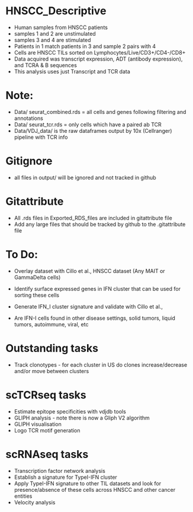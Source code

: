 # HNSCC\_Descriptive

-   Human samples from HNSCC patients
-   samples 1 and 2 are unstimulated
-   samples 3 and 4 are stimulated
-   Patients in 1 match patients in 3 and sample 2 pairs with 4
-   Cells are HNSCC TILs sorted on Lymphocytes/Live/CD3+/CD4-/CD8+
-   Data acquired was transcript expression, ADT (antibody expression), and TCRA & B sequences
-   This analysis uses just Transcript and TCR data

# Note:

-   Data/ seurat\_combined.rds = all cells and genes following filtering and annotations
-   Data/ seurat\_tcr.rds = only cells which have a paired ab TCR
-   Data/VDJ\_data/ is the raw dataframes output by 10x (Cellranger) pipeline with TCR info

# Gitignore

-   all files in output/ will be ignored and not tracked in github

# Gitattribute

-   All .rds files in Exported\_RDS\_files are included in gitattribute file
-   Add any large files that should be tracked by github to the .gitattribute file

# To Do:

-   Overlay dataset with Cillo et al., HNSCC dataset (Any MAIT or GammaDelta cells)

-   Identify surface expressed genes in IFN cluster that can be used for sorting these cells

-   Generate IFN\_I cluster signature and validate with Cillo et al.,

-   Are IFN-I cells found in other disease settings, solid tumors, liquid tumors, autoimmune, viral, etc

# Outstanding tasks

-   Track clonotypes - for each cluster in US do clones increase/decrease and/or move between clusters

# scTCRseq tasks

-   Estimate epitope specificities with vdjdb tools
-   GLIPH analysis - note there is now a Gliph V2 algorithm
-   GLIPH visualisation
-   Logo TCR motif generation

# scRNAseq tasks

-   Transcription factor network analysis
-   Establish a signature for TypeI-IFN cluster
-   Apply TypeI-IFN signature to other TIL datasets and look for presence/absence of these cells across HNSCC and other cancer entities
-   Velocity analysis
